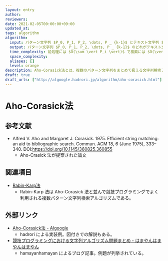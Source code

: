 ```yaml
---
layout: entry
author:
reviewers:
date: 2021-02-05T00:00:00+09:00
updated_at:
tags: algorithm
algorithm:
  input: パターン文字列 $P_0, P_1, P_2, \dots, P _ {k-1}$ とテキスト文字列 $T$
  output: パターン文字列 $P_0, P_1, P_2, \dots, P _ {k-1}$ のどれがテキスト文字列 $T$ に含まれるか。含まれるならその位置も
  time_complexity: 前処理には $O(\sum \vert P_i \vert)$ で検索には $O(\vert T \vert)$
  space_complexity:
  aliases: []
  level: orange
description: Aho-Corasick法とは、複数のパターン文字列をまとめて扱える文字列検索アルゴリズムのひとつ。まず前処理として、固定された $k$ 個のパターン文字列 $P_0, P_1, P_2, \dots, P _ {k-1}$ たちから Trie 木を作り、その上に適切に辺を張って $O(\sum \vert P_i \vert)$ でオートマトンを作る。その後与えられたテキスト文字列 $T$ に対して $O(\vert T \vert)$ で検索を行う。
draft: true
draft_urls: ["http://algoogle.hadrori.jp/algorithm/aho-corasick.html"]
---
```


# Aho-Corasick法

## 参考文献

-   Alfred V. Aho and Margaret J. Corasick. 1975. Efficient string matching: an aid to bibliographic search. Commun. ACM 18, 6 (June 1975), 333–340. DOI:<https://doi.org/10.1145/360825.360855>
    -   Aho-Crasick 法が提案された論文

## 関連項目

-   [Rabin-Karp法](/rabin-karp)
    -   Rabin-Karp 法は Aho-Corasick 法と並んで競技プログラミングでよく利用される複数パターン文字列検索アルゴリズムである。

## 外部リンク

-   [Aho-Corasick法 - Algoogle](http://algoogle.hadrori.jp/algorithm/aho-corasick.html)
    -   hadrori による実装例。図付きでの解説もある。
-   [競技プログラミングにおける文字列アルゴリズム問題まとめ - はまやんはまやんはまやん](https://www.hamayanhamayan.com/entry/2017/03/25/005452)
    -   hamayanhamayan によるブログ記事。例題が列挙されている。
